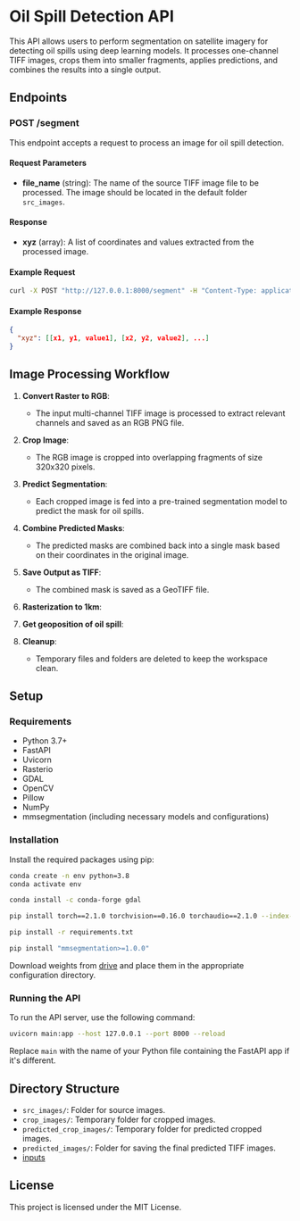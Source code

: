 # Oil Spill Detection API

This API allows users to perform segmentation on satellite imagery for detecting oil spills using deep learning models. It processes one-channel TIFF images, crops them into smaller fragments, applies predictions, and combines the results into a single output.

## Endpoints

### POST /segment

This endpoint accepts a request to process an image for oil spill detection.

#### Request Parameters

- **file_name** (string): The name of the source TIFF image file to be processed. The image should be located in the default folder `src_images`.

#### Response

- **xyz** (array): A list of coordinates and values extracted from the processed image.

#### Example Request

```bash
curl -X POST "http://127.0.0.1:8000/segment" -H "Content-Type: application/json" -d '{"file_name": "your_image.tif"}'
```

#### Example Response

```json
{
  "xyz": [[x1, y1, value1], [x2, y2, value2], ...]
}
```

## Image Processing Workflow

1. **Convert Raster to RGB**: 
   - The input multi-channel TIFF image is processed to extract relevant channels and saved as an RGB PNG file.

2. **Crop Image**:
   - The RGB image is cropped into overlapping fragments of size 320x320 pixels.

3. **Predict Segmentation**:
   - Each cropped image is fed into a pre-trained segmentation model to predict the mask for oil spills.

4. **Combine Predicted Masks**:
   - The predicted masks are combined back into a single mask based on their coordinates in the original image.

5. **Save Output as TIFF**:
   - The combined mask is saved as a GeoTIFF file.
  
6. **Rasterization to 1km**:
   
8. **Get geoposition of oil spill**:

9. **Cleanup**:
   - Temporary files and folders are deleted to keep the workspace clean.

## Setup

### Requirements

- Python 3.7+
- FastAPI
- Uvicorn
- Rasterio
- GDAL
- OpenCV
- Pillow
- NumPy
- mmsegmentation (including necessary models and configurations)

### Installation

Install the required packages using pip:

```bash
conda create -n env python=3.8
conda activate env
```

```bash
conda install -c conda-forge gdal
```

```bash
pip install torch==2.1.0 torchvision==0.16.0 torchaudio==2.1.0 --index-url https://download.pytorch.org/whl/cu121
```


```bash
pip install -r requirements.txt
```

```bash
pip install "mmsegmentation>=1.0.0"
```

Download weights from [drive](https://drive.google.com/file/d/1NkMV5pGZ6yasBzVr3guKCvm1KjAbmdvd/view?usp=drive_link) and place them in the appropriate configuration directory.

### Running the API

To run the API server, use the following command:

```bash
uvicorn main:app --host 127.0.0.1 --port 8000 --reload
```

Replace `main` with the name of your Python file containing the FastAPI app if it's different.

## Directory Structure

- `src_images/`: Folder for source images.
- `crop_images/`: Temporary folder for cropped images.
- `predicted_crop_images/`: Temporary folder for predicted cropped images.
- `predicted_images/`: Folder for saving the final predicted TIFF images.
- [inputs](https://drive.google.com/drive/folders/1z0N8RFGNJoENUhoU64vw0lrs3MkNqTHu?usp=sharing)

## License

This project is licensed under the MIT License.
